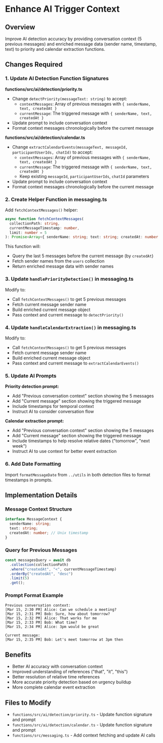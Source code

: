 # Enhance AI Trigger Context

## Overview

Improve AI detection accuracy by providing conversation context (5 previous messages) and enriched message data (sender name, timestamp, text) to priority and calendar extraction functions.

## Changes Required

### 1. Update AI Detection Function Signatures

**functions/src/ai/detection/priority.ts**

- Change `detectPriority(messageText: string)` to accept:
  - `contextMessages`: Array of previous messages with `{ senderName, text, createdAt }`
  - `currentMessage`: The triggered message with `{ senderName, text, createdAt }`
- Update prompt to include conversation context
- Format context messages chronologically before the current message

**functions/src/ai/detection/calendar.ts**

- Change `extractCalendarEvents(messageText, messageId, participantUserIds, chatId)` to accept:
  - `contextMessages`: Array of previous messages with `{ senderName, text, createdAt }`
  - `currentMessage`: The triggered message with `{ senderName, text, createdAt }`
  - Keep existing `messageId`, `participantUserIds`, `chatId` parameters
- Update prompt to include conversation context
- Format context messages chronologically before the current message

### 2. Create Helper Function in messaging.ts

Add `fetchContextMessages()` helper:

```typescript
async function fetchContextMessages(
  collectionPath: string,
  currentMessageTimestamp: number,
  limit: number = 5
): Promise<Array<{ senderName: string; text: string; createdAt: number }>>;
```

This function will:

- Query the last 5 messages before the current message (by `createdAt`)
- Fetch sender names from the `users` collection
- Return enriched message data with sender names

### 3. Update `handlePriorityDetection()` in messaging.ts

Modify to:

- Call `fetchContextMessages()` to get 5 previous messages
- Fetch current message sender name
- Build enriched current message object
- Pass context and current message to `detectPriority()`

### 4. Update `handleCalendarExtraction()` in messaging.ts

Modify to:

- Call `fetchContextMessages()` to get 5 previous messages
- Fetch current message sender name
- Build enriched current message object
- Pass context and current message to `extractCalendarEvents()`

### 5. Update AI Prompts

**Priority detection prompt:**

- Add "Previous conversation context" section showing the 5 messages
- Add "Current message" section showing the triggered message
- Include timestamps for temporal context
- Instruct AI to consider conversation flow

**Calendar extraction prompt:**

- Add "Previous conversation context" section showing the 5 messages
- Add "Current message" section showing the triggered message
- Include timestamps to help resolve relative dates ("tomorrow", "next week")
- Instruct AI to use context for better event extraction

### 6. Add Date Formatting

Import `formatMessageDate` from `../utils` in both detection files to format timestamps in prompts.

## Implementation Details

### Message Context Structure

```typescript
interface MessageContext {
  senderName: string;
  text: string;
  createdAt: number; // Unix timestamp
}
```

### Query for Previous Messages

```typescript
const messagesQuery = await db
  .collection(collectionPath)
  .where("createdAt", "<", currentMessageTimestamp)
  .orderBy("createdAt", "desc")
  .limit(5)
  .get();
```

### Prompt Format Example

```
Previous conversation context:
[Mar 15, 2:30 PM] Alice: Can we schedule a meeting?
[Mar 15, 2:31 PM] Bob: Sure, how about tomorrow?
[Mar 15, 2:32 PM] Alice: That works for me
[Mar 15, 2:33 PM] Bob: What time?
[Mar 15, 2:34 PM] Alice: 3pm would be great

Current message:
[Mar 15, 2:35 PM] Bob: Let's meet tomorrow at 3pm then
```

## Benefits

- Better AI accuracy with conversation context
- Improved understanding of references ("that", "it", "this")
- Better resolution of relative time references
- More accurate priority detection based on urgency buildup
- More complete calendar event extraction

## Files to Modify

- `functions/src/ai/detection/priority.ts` - Update function signature and prompt
- `functions/src/ai/detection/calendar.ts` - Update function signature and prompt
- `functions/src/messaging.ts` - Add context fetching and update AI calls
